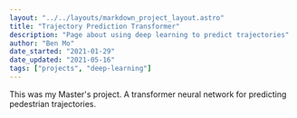 ```yaml
---
layout: "../../layouts/markdown_project_layout.astro"
title: "Trajectory Prediction Transformer"
description: "Page about using deep learning to predict trajectories"
author: "Ben Mo"
date_started: "2021-01-29"
date_updated: "2021-05-16"
tags: ["projects", "deep-learning"]
---
```


This was my Master's project. A transformer neural network for predicting pedestrian trajectories.